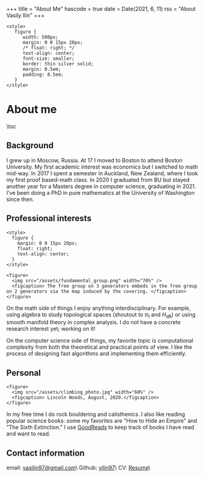 +++
title = "About Me"
hascode = true
date = Date(2021, 6, 11)
rss = "About Vasily Ilin"
+++

~~~
<style>
   figure {
      width: 500px;
      margin: 0 0 15px 20px;
      /* float: right; */
      text-align: center;
      font-size: smaller;
      border: thin silver solid;
      margin: 0.5em;
      padding: 0.5em;
   }
</style>
~~~
# About me

\toc

## Background
I grew up in Moscow, Russia. At 17 I moved to Boston to attend Boston University. My first academic interest was economics but I switched to math mid-way. In 2017 I spent a semester in Auckland, New Zealand, where I took my first proof based-math class. In 2020 I graduated from BU but stayed another year for a Masters degree in computer science, graduating in 2021. I've been doing a PhD in pure mathematics at the University of Washington since then.

## Professional interests
~~~
<style>
  figure {
    margin: 0 0 15px 20px;
    float: right;
    text-align: center;
  }
</style>

<figure>
  <img src="/assets/fundamental_group.png" width="70%" />
  <figcaption> The free group on 3 generators embeds in the free group on 2 generators via the map induced by the covering. </figcaption>
</figure>
~~~
On the math side of things I enjoy anything interdisciplinary. For example, using algebra to study topological spaces (shoutout to $\pi_1$ and $H_{\text{dR}}$) or using smooth manifold theory in complex analysis. I do not have a concrete research interest yet; working on it!

On the computer science side of things, my favorite topic is computational complexity from both the theoretical and practical points of view. I like the process of designing fast algorithms and implementing them efficiently.

## Personal
~~~
<figure>
  <img src="/assets/climbing_photo.jpg" width="60%" />
  <figcaption> Lincoln Woods, August, 2020.</figcaption>
</figure>
~~~

In my free time I do rock bouldering and calisthenics. I also like reading popular science books: some my favorites are "How to Hide an Empire" and "The Sixth Extinction." I use [GoodReads](https://www.goodreads.com/user/show/92514946-vasily) to keep track of books I have read and want to read.

## Contact information
email: [vasilin97@gmail.com](mailto:vasilin97@gmail.com)\\
Github: [vilin97](https://github.com/Vilin97)\\
CV: [Resume](/_assets/resume.pdf)\\
